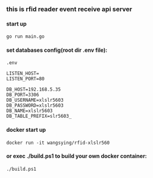 ### this is rfid reader event receive api server
#### start up
```
go run main.go
```

#### set databases config(root dir .env file):
```
.env

LISTEN_HOST=
LISTEN_PORT=80

DB_HOST=192.168.5.35
DB_PORT=3306
DB_USERNAME=xlslr5603
DB_PASSWORD=xlslr5603
DB_NAME=xlslr5603
DB_TABLE_PREFIX=slr5603_
```

#### docker start up
```
docker run -it wangsying/rfid-xlslr560
```

#### or exec ./build.ps1 to build your own docker container:
```
./build.ps1
```